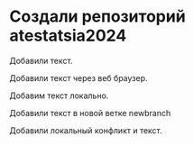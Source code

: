 ﻿# Создали репозиторий atestatsia2024

Добавили текст.

Добавили текст через веб браузер.

Добавим текст локально.

Добавили текст в новой ветке newbranch

Добавили локальный конфликт и текст.
